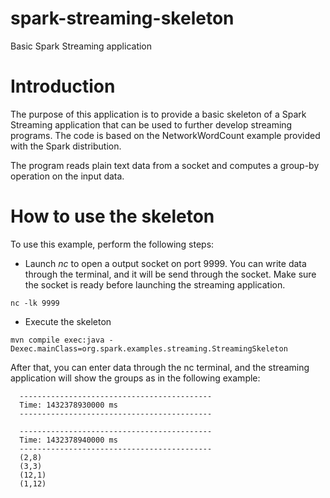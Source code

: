 # spark-streaming-skeleton
Basic Spark Streaming application

# Introduction

   The purpose of this application is to provide a basic skeleton of a Spark Streaming application that can be used to further develop streaming programs. The code is based on the NetworkWordCount example provided with the Spark distribution.

   The program reads plain text data from a socket and computes a group-by operation on the input data.

# How to use the skeleton

   To use this example, perform the following steps:

   * Launch *nc* to open a output socket on port 9999. You can write data through the terminal, and it will be send through the socket. Make sure the socket is ready before launching the streaming application. 

    nc -lk 9999

   * Execute the skeleton

    mvn compile exec:java -Dexec.mainClass=org.spark.examples.streaming.StreamingSkeleton

  After that, you can enter data through the nc terminal, and the streaming application will show the groups as in the following example:

```
  -------------------------------------------
  Time: 1432378930000 ms
  -------------------------------------------

  -------------------------------------------
  Time: 1432378940000 ms
  -------------------------------------------
  (2,8)
  (3,3)
  (12,1)
  (1,12)
```



